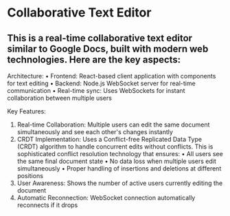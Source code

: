 # Collaborative Text Editor

## This is a real-time collaborative text editor similar to Google Docs, built with modern web technologies. Here are the key aspects:

Architecture:
•  Frontend: React-based client application with components for text editing
•  Backend: Node.js WebSocket server for real-time communication
•  Real-time sync: Uses WebSockets for instant collaboration between multiple users

Key Features:

1. Real-time Collaboration: Multiple users can edit the same document simultaneously and see each other's changes instantly
2. CRDT Implementation: Uses a Conflict-free Replicated Data Type (CRDT) algorithm to handle concurrent edits without conflicts. This is sophisticated conflict resolution technology that ensures:
•  All users see the same final document state
•  No data loss when multiple users edit simultaneously
•  Proper handling of insertions and deletions at different positions
3. User Awareness: Shows the number of active users currently editing the document
4. Automatic Reconnection: WebSocket connection automatically reconnects if it drops
